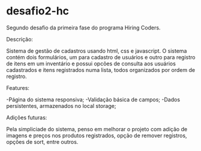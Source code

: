 # desafio2-hc
Segundo desafio da primeira fase do programa Hiring Coders.


Descrição:

Sistema de gestão de cadastros usando html, css e javascript. O sistema contém dois formulários, um para cadastro de usuários e outro para registro de itens em um inventário e possui opcões de consulta aos usuários cadastrados e itens registrados numa lista, todos organizados por ordem de registro.


Features:

-Página do sistema responsiva;
-Validação básica de campos;
-Dados persistentes, armazenados no local storage;


Adições futuras:

Pela simpliciade do sistema, penso em melhorar o projeto com adição de imagens e preços nos produtos registrados, opção de remover registros, opções de sort, entre outros.
